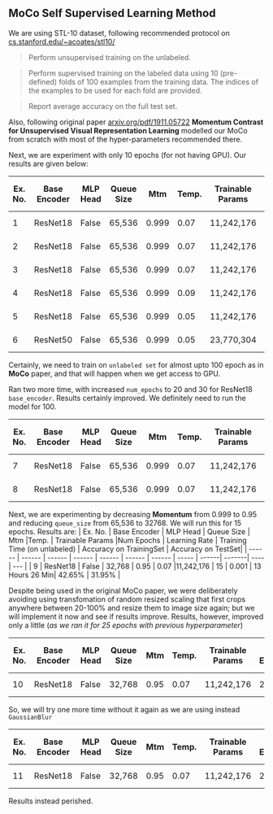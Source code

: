 ## MoCo Self Supervised Learning Method

We are using STL-10 dataset, following recommended protocol on [cs.stanford.edu/~acoates/stl10/](https://cs.stanford.edu/~acoates/stl10/)
> Perform unsupervised training on the unlabeled.

> Perform supervised training on the labeled data using 10 (pre-defined) folds of 100 examples from the training data. The indices of the examples to be used for each fold are provided.

> Report average accuracy on the full test set.

Also, following original paper [arxiv.org/pdf/1911.05722](https://arxiv.org/pdf/1911.05722) __Momentum Contrast for Unsupervised Visual Representation Learning__ modelled our MoCo from scratch with most of the hyper-parameters recommended there.

Next, we are experiment with only 10 epochs (for not having GPU). Our results are given below:


| Ex. No. | Base Encoder | MLP Head | Queue Size | Mtm |Temp. | Trainable Params |Num Epochs | Learning Rate | Training Time (on unlabeled) | Accuracy on TrainingSet | Accuracy on TestSet|
| ------ | ------ | ------ | ------ | ------ | ------ | ------ | ----- | ------| -------| ----| --- |
| 1 | ResNet18  | False | 65,536 | 0.999 | 0.07 |11,242,176 | 10 | 0.001 | 8 Hours 13 Min| 45.76% | 29.21% |
| 2 | ResNet18  | False | 65,536 | 0.999 | 0.07 |11,242,176 | 10 | 0.01 | 7 Hours 40 Min| 36.8% | 21.26% |
| 3 | ResNet18  | False | 65,536 | 0.999 | 0.07 |11,242,176 | 10 | 0.03 | 8 Hours 10 Min| 33.84% | 20.19% |
| 4 | ResNet18  | False | 65,536 | 0.999 | 0.09 |11,242,176 | 10 | 0.001 | 8 Hours 53 Min| 46.78% | 28.81% |
| 5 | ResNet18  | False | 65,536 | 0.999 | 0.05 |11,242,176 | 10 | 0.001 | 8 Hours 48 Min| 45.56% | 24.86% |
| 6 | ResNet50  | False | 65,536 | 0.999 | 0.05 |23,770,304 | 10 | 0.001 | 20 Hours 10 Min| 41.42% | 24.52% |

Certainly, we need to train on ``unlabeled set`` for almost upto $100$ epoch as in __MoCo__ paper, and that will happen when we get access to GPU.

Ran two more time, with increased ``num_epochs`` to 20 and 30 for ResNet18 ``base_encoder``. Results certainly improved. We definitely need to run the model for 100.

| Ex. No. | Base Encoder | MLP Head | Queue Size | Mtm |Temp. | Trainable Params |Num Epochs | Learning Rate | Training Time (on unlabeled) | Accuracy on TrainingSet | Accuracy on TestSet|
| ------ | ------ | ------ | ------ | ------ | ------ | ------ | ----- | ------| -------| ----| --- |
| 7 | ResNet18  | False | 65,536 | 0.999 | 0.07 |11,242,176 | 20 | 0.001 | 16 Hours 8 Min| 46.24% | 30.63% |
| 8 | ResNet18  | False | 65,536 | 0.999 | 0.07 |11,242,176 | 30 | 0.001 | 26 Hours 21 Min | 42.86% | 32.15% |

Next, we are experimenting by decreasing __Momentum__ from $0.999$ to $0.95$ and reducing ``queue_size`` from 65,536 to 32768. We will run this for 15 epochs. Results are:
| Ex. No. | Base Encoder | MLP Head | Queue Size | Mtm |Temp. | Trainable Params |Num Epochs | Learning Rate | Training Time (on unlabeled) | Accuracy on TrainingSet | Accuracy on TestSet|
| ------ | ------ | ------ | ------ | ------ | ------ | ------ | ----- | ------| -------| ----| --- |
| 9 | ResNet18  | False | 32,768 | 0.95 | 0.07 |11,242,176 | 15 | 0.001 | 13 Hours 26 Min| 42.65% | 31.95% |

Despite being used in the original MoCo paper, we were deliberately avoiding using transfomation of random resized scaling that first crops anywhere between 20-100% and resize them to image size again; but we will implement it now and see if results improve. Results, however, improved only a little (_as we ran it for 25 epochs with previous hyperparameter_)

| Ex. No. | Base Encoder | MLP Head | Queue Size | Mtm |Temp. | Trainable Params |Num Epochs | Learning Rate | Training Time (on unlabeled) | Accuracy on TrainingSet | Accuracy on TestSet|
| ------ | ------ | ------ | ------ | ------ | ------ | ------ | ----- | ------| -------| ----| --- |
| 10 | ResNet18  | False | 32,768 | 0.95 | 0.07 |11,242,176 | 25 | 0.001 | 19 Hours 15 Min| 55.9% | 33.89% |

So, we will try one more time without it again as we are using instead ``GaussianBlur``

| Ex. No. | Base Encoder | MLP Head | Queue Size | Mtm |Temp. | Trainable Params |Num Epochs | Learning Rate | Training Time (on unlabeled) | Accuracy on TrainingSet | Accuracy on TestSet|
| ------ | ------ | ------ | ------ | ------ | ------ | ------ | ----- | ------| -------| ----| --- |
| 11 | ResNet18  | False | 32,768 | 0.95 | 0.07 |11,242,176 | 25 | 0.001 | 20 Hours 23 Min| 39.6% | 29.06% |

Results instead perished.
